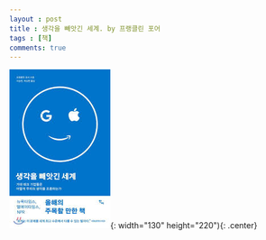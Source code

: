 ```yaml
---
layout : post
title : 생각을 빼앗긴 세계. by 프랭클린 포어 
tags : [책]
comments: true
---
```



![생각을 빼앗긴 세계](../images/book-7.jpeg){: width="130" height="220"){: .center}
